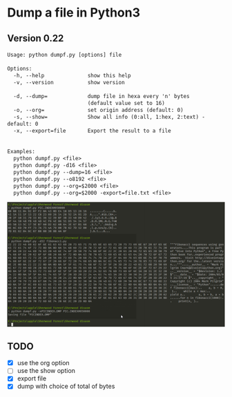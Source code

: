 # Dump a file in Python3

## Version 0.22

```
Usage: python dumpf.py [options] file

Options:
  -h, --help              show this help
  -v, --version           show version

  -d, --dump=             dump file in hexa every 'n' bytes
                          (default value set to 16)
  -o, --org=              set origin address (default: 0)
  -s, --show=             Show all info (0:all, 1:hex, 2:text) - default: 0
  -x, --export=file       Export the result to a file


Examples:
  python dumpf.py <file>
  python dumpf.py -d16 <file>
  python dumpf.py --dump=16 <file>
  python dumpf.py --o8192 <file>
  python dumpf.py --org=$2000 <file>
  python dumpf.py --org=$2000 -export=file.txt <file>
```

![Screenshot](https://github.com/flaith-nycd/dump/blob/master/screenshot.png)

## TODO

- [x] use the org option
- [ ] use the show option
- [x] export file
- [x] dump with choice of total of bytes
